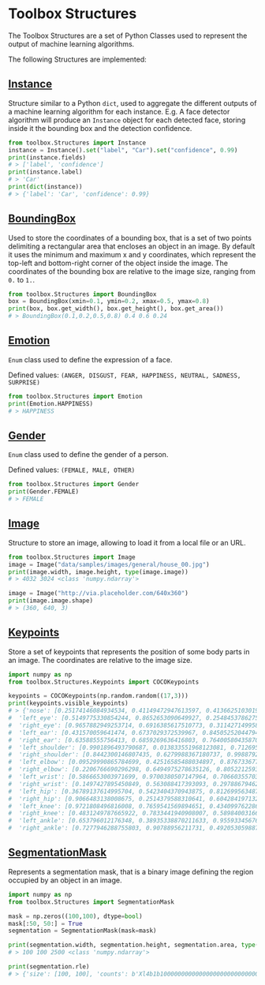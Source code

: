 # Toolbox Structures

The Toolbox Structures are a set of Python Classes used to represent the output of machine learning algorithms.

The following Structures are implemented:

## [Instance](https://communicity-docs.readthedocs.io/en/latest/docs/toolbox/Structures.html#module-Structures.Instance)

Structure similar to a Python ``dict``, used to aggregate the different outputs of a machine learning algorithm for each instance.
E.g. A face detector algorithm will produce an ``Instance`` object for each detected face, storing inside it the bounding box and the detection confidence.

```Python
from toolbox.Structures import Instance
instance = Instance().set("label", "Car").set("confidence", 0.99)
print(instance.fields)
# > ['label', 'confidence']
print(instance.label)
# > 'Car'
print(dict(instance))
# > {'label': 'Car', 'confidence': 0.99}
```

## [BoundingBox](https://communicity-docs.readthedocs.io/en/latest/docs/toolbox/Structures.html#module-Structures.BoundingBox)

Used to store the coordinates of a bounding box, that is a set of two points delimiting a rectangular area that encloses an object in an image. By default it uses the minimum and maximum x and y coordinates, which represent the top-left and bottom-right corner of the object inside the image. The coordinates of the bounding box are relative to the image size, ranging from ``0.`` to ``1.``.

```Python
from toolbox.Structures import BoundingBox
box = BoundingBox(xmin=0.1, ymin=0.2, xmax=0.5, ymax=0.8)
print(box, box.get_width(), box.get_height(), box.get_area())
# > BoundingBox(0.1,0.2,0.5,0.8) 0.4 0.6 0.24
```

## [Emotion](https://communicity-docs.readthedocs.io/en/latest/docs/toolbox/Structures.html#module-Structures.Emotion)

``Enum`` class used to define the expression of a face.

Defined values: ``(ANGER, DISGUST, FEAR, HAPPINESS, NEUTRAL, SADNESS, SURPRISE)``

```Python
from toolbox.Structures import Emotion
print(Emotion.HAPPINESS)
# > HAPPINESS
```

## [Gender](https://communicity-docs.readthedocs.io/en/latest/docs/toolbox/Structures.html#module-Structures.Gender)

``Enum`` class used to define the gender of a person.

Defined values: ``(FEMALE, MALE, OTHER)``

```Python
from toolbox.Structures import Gender
print(Gender.FEMALE)
# > FEMALE
```

## [Image](https://communicity-docs.readthedocs.io/en/latest/docs/toolbox/Structures.html#module-Structures.Image)

Structure to store an image, allowing to load it from a local file or an URL.

```Python
from toolbox.Structures import Image
image = Image("data/samples/images/general/house_00.jpg")
print(image.width, image.height, type(image.image))
# > 4032 3024 <class 'numpy.ndarray'>

image = Image("http://via.placeholder.com/640x360")
print(image.image.shape)
# > (360, 640, 3)
```

## [Keypoints](https://communicity-docs.readthedocs.io/en/latest/docs/toolbox/Structures.html#module-Structures.Keypoints)

Store a set of keypoints that represents the position of some body parts in an image. The coordinates are relative to the image size.

```Python
import numpy as np
from toolbox.Structures.Keypoints import COCOKeypoints

keypoints = COCOKeypoints(np.random.random((17,3)))
print(keypoints.visible_keypoints)
# > {'nose': [0.25174146084934534, 0.41149472947613597, 0.4136625103019802],
#  'left_eye': [0.5149775330854244, 0.8652653090649927, 0.2548453786275874],
#  'right_eye': [0.9657882949253714, 0.6916385617510773, 0.3114271499589921],
#  'left_ear': [0.431570059641474, 0.6737029372539967, 0.8450525204479465],
#  'right_ear': [0.63588555756413, 0.6859269636416803, 0.7640058043587045],
#  'left_shoulder': [0.9901896493790687, 0.013833551968123081, 0.7126951678248445],
#  'right_shoulder': [0.8442300146807435, 0.6279988367180737, 0.9988792028321307],
#  'left_elbow': [0.09529990865784699, 0.42516585488034897, 0.8767336772714116],
#  'right_elbow': [0.2206766690296298, 0.6494975278635126, 0.8052212593200703],
#  'left_wrist': [0.5866653003971699, 0.9700380507147964, 0.7066035570368658],
#  'right_wrist': [0.1497427895450849, 0.563088417393093, 0.29788679462560685],
#  'left_hip': [0.36789137614995704, 0.5423404370943875, 0.812699563487156],
#  'right_hip': [0.9066483138008675, 0.2514379588310641, 0.6042841971323476],
#  'left_knee': [0.9721808496816008, 0.7659541569894651, 0.4340997622861066],
#  'right_knee': [0.4831249787665922, 0.7833441940908007, 0.5898400316687347],
#  'left_ankle': [0.653796012176348, 0.38935338870211633, 0.9559334567680202],
#  'right_ankle': [0.7277946288755803, 0.90788956211731, 0.4920530598870443]}
```

## [SegmentationMask](https://communicity-docs.readthedocs.io/en/latest/docs/toolbox/Structures.html#module-Structures.SegmentationMask)

Represents a segmentation mask, that is a binary image defining the region occupied by an object in an image.

```Python
import numpy as np
from toolbox.Structures import SegmentationMask

mask = np.zeros((100,100), dtype=bool)
mask[:50, 50:] = True
segmentation = SegmentationMask(mask=mask)

print(segmentation.width, segmentation.height, segmentation.area, type(segmentation.mask))
# > 100 100 2500 <class 'numpy.ndarray'>

print(segmentation.rle)
# > {'size': [100, 100], 'counts': b'Xl4b1b100000000000000000000000000000000000000000000000000000000000000000000000000000000000000000000000000'}
```
